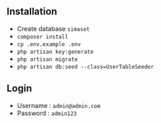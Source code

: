 ## Installation 

- Create database `simaset`
- `composer install`
- `cp .env.example .env`
- `php artisan key:generate`
- `php artisan migrate`
- `php artisan db:seed --class=UserTableSeeder`

## Login

- Username : `admin@admin.com`
- Password : `admin123`